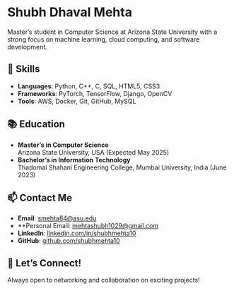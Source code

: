 # Shubh Dhaval Mehta

Master’s student in Computer Science at Arizona State University with a strong focus on machine learning, cloud computing, and software development.

## 🔧 Skills
- **Languages**: Python, C++, C, SQL, HTML5, CSS3
- **Frameworks**: PyTorch, TensorFlow, Django, OpenCV
- **Tools**: AWS, Docker, Git, GitHub, MySQL

## 📚 Education
- **Master’s in Computer Science**  
  Arizona State University, USA (Expected May 2025)
- **Bachelor’s in Information Technology**  
  Thadomal Shahani Engineering College, Mumbai University, India (June 2023)

## 📫 Contact Me
- **Email**: [smehta84@asu.edu](mailto:smehta84@asu.edu)
- **Personal Email: [mehtashubh1029@gmail.com](mailto:mehtashubh1029@gmail.com)
- **LinkedIn**: [linkedin.com/in/shubhmehta10](https://www.linkedin.com/in/shubhmehta10)
- **GitHub**: [github.com/shubhmehta10](https://github.com/shubhmehta10)

## 🤝 Let’s Connect!
Always open to networking and collaboration on exciting projects!
